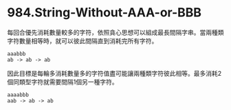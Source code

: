 # 984.String-Without-AAA-or-BBB

每回合優先消耗數量較多的字符，依照貪心思想可以組成最長間隔字串。當兩種類字符數量相等時，就可以彼此間隔直到消耗完所有字符。

```
aaabbb
ab -> ab -> ab
```

因此目標是每輪多消耗數量多的字符值盡可能讓兩種類字符彼此相等。最多消耗2個同類型字符就需要間隔1個另一種字符。

```
aaaabbb
aab -> ab -> ab
```
